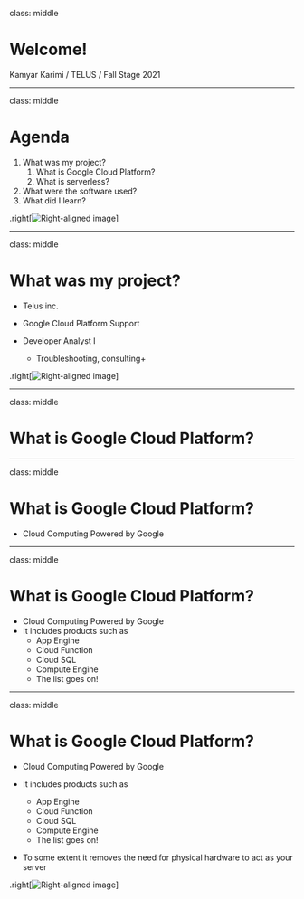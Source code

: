 class: middle

# Welcome!

Kamyar Karimi / TELUS / Fall Stage 2021

---

class: middle

# Agenda

1. What was my project? 
   1. What is Google Cloud Platform?
   2. What is serverless?
2. What were the software used?
3. What did I learn?

.right[![Right-aligned image](https://c.tenor.com/tvFWFDXRrmMAAAAd/blow-mind-mind-blown.gif)]

---

class: middle

# What was my project?

- Telus inc.
- Google Cloud Platform Support
  
- Developer Analyst I
  - Troubleshooting, consulting+


.right[![Right-aligned image](https://i.pinimg.com/originals/f8/69/2c/f8692cb6767a74417c015360cd453b5b.gif)]

---

class: middle

# What is Google Cloud Platform?

---

class: middle

# What is Google Cloud Platform?

- Cloud Computing Powered by Google

---

class: middle

# What is Google Cloud Platform?

- Cloud Computing Powered by Google
- It includes products such as 
  - App Engine
  - Cloud Function
  - Cloud SQL
  - Compute Engine
  - The list goes on!

---

class: middle

# What is Google Cloud Platform?

- Cloud Computing Powered by Google

- It includes products such as 
  - App Engine
  - Cloud Function
  - Cloud SQL
  - Compute Engine
  - The list goes on!

- To some extent it removes the need for physical hardware to act as your server

.right[![Right-aligned image](https://878463.smushcdn.com/1984689/wp-content/uploads/2018/08/giphy.gif?lossy=1&strip=1&webp=1)]


